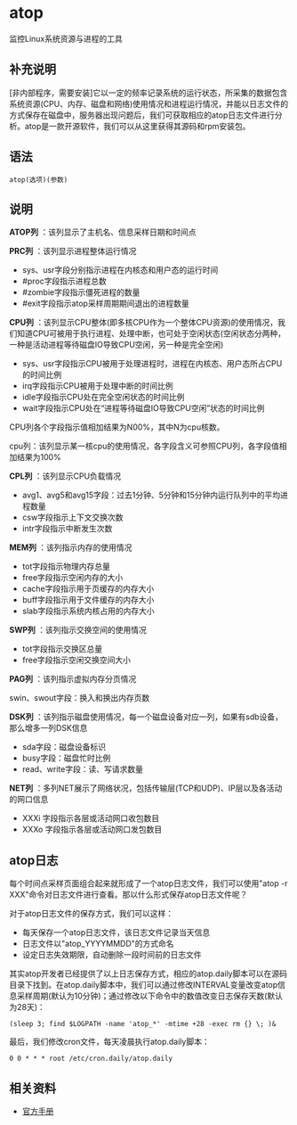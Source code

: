 #  atop

监控Linux系统资源与进程的工具

##  补充说明

[非内部程序，需要安装]它以一定的频率记录系统的运行状态，所采集的数据包含系统资源(CPU、内存、磁盘和网络)使用情况和进程运行情况，并能以日志文件的方式保存在磁盘中，服务器出现问题后，我们可获取相应的atop日志文件进行分析。atop是一款开源软件，我们可以从这里获得其源码和rpm安装包。

##  语法

    
    
    atop(选项)(参数)
    

##  说明

**ATOP列** ：该列显示了主机名、信息采样日期和时间点

**PRC列** ：该列显示进程整体运行情况

  * sys、usr字段分别指示进程在内核态和用户态的运行时间 
  * #proc字段指示进程总数 
  * #zombie字段指示僵死进程的数量 
  * #exit字段指示atop采样周期期间退出的进程数量 

**CPU列**
：该列显示CPU整体(即多核CPU作为一个整体CPU资源)的使用情况，我们知道CPU可被用于执行进程、处理中断，也可处于空闲状态(空闲状态分两种，一种是活动进程等待磁盘IO导致CPU空闲，另一种是完全空闲)

  * sys、usr字段指示CPU被用于处理进程时，进程在内核态、用户态所占CPU的时间比例 
  * irq字段指示CPU被用于处理中断的时间比例 
  * idle字段指示CPU处在完全空闲状态的时间比例 
  * wait字段指示CPU处在“进程等待磁盘IO导致CPU空闲”状态的时间比例 

CPU列各个字段指示值相加结果为N00%，其中N为cpu核数。

cpu列：该列显示某一核cpu的使用情况，各字段含义可参照CPU列，各字段值相加结果为100%

**CPL列** ：该列显示CPU负载情况

  * avg1、avg5和avg15字段：过去1分钟、5分钟和15分钟内运行队列中的平均进程数量 
  * csw字段指示上下文交换次数 
  * intr字段指示中断发生次数 

**MEM列** ：该列指示内存的使用情况

  * tot字段指示物理内存总量 
  * free字段指示空闲内存的大小 
  * cache字段指示用于页缓存的内存大小 
  * buff字段指示用于文件缓存的内存大小 
  * slab字段指示系统内核占用的内存大小 

**SWP列** ：该列指示交换空间的使用情况

  * tot字段指示交换区总量 
  * free字段指示空闲交换空间大小 

**PAG列** ：该列指示虚拟内存分页情况

swin、swout字段：换入和换出内存页数

**DSK列** ：该列指示磁盘使用情况，每一个磁盘设备对应一列，如果有sdb设备，那么增多一列DSK信息

  * sda字段：磁盘设备标识 
  * busy字段：磁盘忙时比例 
  * read、write字段：读、写请求数量 

**NET列** ：多列NET展示了网络状况，包括传输层(TCP和UDP)、IP层以及各活动的网口信息

  * XXXi 字段指示各层或活动网口收包数目 
  * XXXo 字段指示各层或活动网口发包数目 

##  atop日志

每个时间点采样页面组合起来就形成了一个atop日志文件，我们可以使用"atop -r XXX"命令对日志文件进行查看。那以什么形式保存atop日志文件呢？

对于atop日志文件的保存方式，我们可以这样：

  * 每天保存一个atop日志文件，该日志文件记录当天信息 
  * 日志文件以"atop_YYYYMMDD"的方式命名 
  * 设定日志失效期限，自动删除一段时间前的日志文件 

其实atop开发者已经提供了以上日志保存方式，相应的atop.daily脚本可以在源码目录下找到。在atop.daily脚本中，我们可以通过修改INTERVAL变量改变atop信息采样周期(默认为10分钟)；通过修改以下命令中的数值改变日志保存天数(默认为28天)：

    
    
    (sleep 3; find $LOGPATH -name 'atop_*' -mtime +28 -exec rm {} \; )& 
    

最后，我们修改cron文件，每天凌晨执行atop.daily脚本：

    
    
    0 0 * * * root /etc/cron.daily/atop.daily
    

##  相关资料

  * [ 官方手册 ](http://www.atoptool.nl/download/man_atop-1.pdf)

